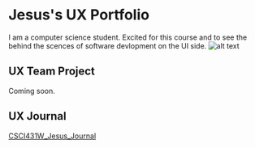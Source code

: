 # Jesus's UX Portfolio

I am a computer science student. Excited for this course and to see the behind the scences of software devlopment on the UI side.
![alt text](https://media.licdn.com/dms/image/v2/D5603AQGex2dNyVJIEw/profile-displayphoto-shrink_400_400/profile-displayphoto-shrink_400_400/0/1689795390971?e=1730332800&v=beta&t=0dHp_6iCpQ6LA7IoLNypLgqh-s0Wk83Ao935R_aARCM")
## UX Team Project

Coming soon.

## UX Journal

[CSCI431W_Jesus_Journal](j01/)
